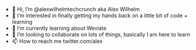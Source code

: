 - 👋 Hi, I’m @alexwilhelmtechcrunch aka Alex Wilhelm
- 👀 I’m interested in finally getting my hands back on a little bit of code + learning
- 🌱 I’m currently learning about Weviate
- 💞️ I’m looking to collaborate on lots of things, basically I am here to learn
- 📫 How to reach me twitter.com/alex

<!---
alexwilhelmtechcrunch/alexwilhelmtechcrunch is a ✨ special ✨ repository because its `README.md` (this file) appears on your GitHub profile.
You can click the Preview link to take a look at your changes.
--->
